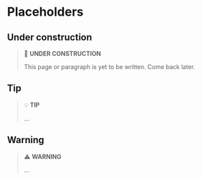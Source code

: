 # Placeholders

## Under construction

> 🚧 **UNDER CONSTRUCTION**
>
> This page or paragraph is yet to be written. Come back later.

## Tip

> 💡 **TIP**
>
> ...

## Warning

> ⚠ **WARNING**
>
> ...
